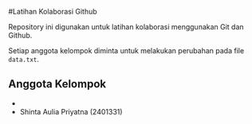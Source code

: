 #Latihan Kolaborasi Github


Repository ini digunakan untuk latihan kolaborasi menggunakan Git dan Github.

Setiap anggota kelompok diminta untuk melakukan perubahan pada file `data.txt`.



## Anggota Kelompok
- 
- Shinta Aulia Priyatna (2401331)